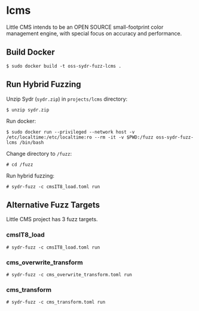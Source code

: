 # lcms

Little CMS intends to be an OPEN SOURCE small-footprint color management engine,
with special focus on accuracy and performance.

## Build Docker

    $ sudo docker build -t oss-sydr-fuzz-lcms .

## Run Hybrid Fuzzing

Unzip Sydr (`sydr.zip`) in `projects/lcms` directory:

    $ unzip sydr.zip

Run docker:

    $ sudo docker run --privileged --network host -v /etc/localtime:/etc/localtime:ro --rm -it -v $PWD:/fuzz oss-sydr-fuzz-lcms /bin/bash

Change directory to `/fuzz`:

    # cd /fuzz

Run hybrid fuzzing:

    # sydr-fuzz -c cmsIT8_load.toml run

## Alternative Fuzz Targets

Little CMS project has 3 fuzz targets.

### cmsIT8_load

    # sydr-fuzz -c cmsIT8_load.toml run

### cms_overwrite_transform

    # sydr-fuzz -c cms_overwrite_transform.toml run

### cms_transform

    # sydr-fuzz -c cms_transform.toml run

